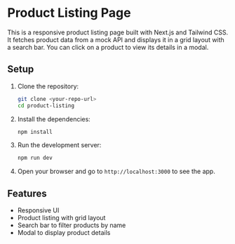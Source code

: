 # Product Listing Page

This is a responsive product listing page built with Next.js and Tailwind CSS. It fetches product data from a mock API and displays it in a grid layout with a search bar. You can click on a product to view its details in a modal.

## Setup

1. Clone the repository:
    ```bash
    git clone <your-repo-url>
    cd product-listing
    ```

2. Install the dependencies:
    ```bash
    npm install
    ```

3. Run the development server:
    ```bash
    npm run dev
    ```

4. Open your browser and go to `http://localhost:3000` to see the app.

## Features

- Responsive UI
- Product listing with grid layout
- Search bar to filter products by name
- Modal to display product details

 
 

